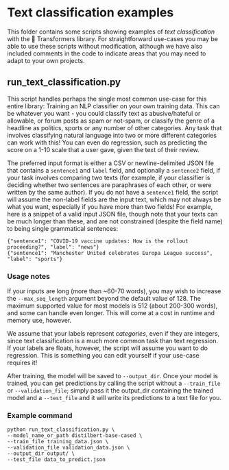 <!---
Copyright 2021 The HuggingFace Team. All rights reserved.

Licensed under the Apache License, Version 2.0 (the "License");
you may not use this file except in compliance with the License.
You may obtain a copy of the License at

    http://www.apache.org/licenses/LICENSE-2.0

Unless required by applicable law or agreed to in writing, software
distributed under the License is distributed on an "AS IS" BASIS,
WITHOUT WARRANTIES OR CONDITIONS OF ANY KIND, either express or implied.
See the License for the specific language governing permissions and
limitations under the License.
-->

# Text classification examples

This folder contains some scripts showing examples of *text classification* with the 🤗 Transformers library.
For straightforward use-cases you may be able to use these scripts without modification, although we have also
included comments in the code to indicate areas that you may need to adapt to your own projects.

## run_text_classification.py

This script handles perhaps the single most common use-case for this entire library: Training an NLP classifier
on your own training data. This can be whatever you want - you could classify text as abusive/hateful or 
allowable, or forum posts as spam or not-spam, or classify the genre of a headline as politics, sports or any 
number of other categories. Any task that involves classifying natural language into two or more different categories 
can work with this! You can even do regression, such as predicting the score on a 1-10 scale that a user gave,
given the text of their review.

The preferred input format is either a CSV or newline-delimited JSON file that contains a `sentence1` and 
`label` field, and optionally a `sentence2` field, if your task involves comparing two texts (for example, if your classifier
is deciding whether two sentences are paraphrases of each other, or were written by the same author). If
you do not have a `sentence1` field, the script will assume the non-label fields are the input text, which
may not always be what you want, especially if you have more than two fields! For example, here is a snippet
of a valid input JSON file, though note that your texts can be much longer than these, and are not constrained
(despite the field name) to being single grammatical sentences:
```
{"sentence1": "COVID-19 vaccine updates: How is the rollout proceeding?", "label": "news"}
{"sentence1": "Manchester United celebrates Europa League success", "label": "sports"}
```

### Usage notes
If your inputs are long (more than ~60-70 words), you may wish to increase the `--max_seq_length` argument
beyond the default value of 128. The maximum supported value for most models is 512 (about 200-300 words), 
and some can handle even longer. This will come at a cost in runtime and memory use, however.

We assume that your labels represent *categories*, even if they are integers, since text classification
is a much more common task than text regression. If your labels are floats, however, the script will assume
you want to do regression. This is something you can edit yourself if your use-case requires it!

After training, the model will be saved to `--output_dir`. Once your model is trained, you can get predictions
by calling the script without a `--train_file` or `--validation_file`; simply pass it the output_dir containing
the trained model and a `--test_file` and it will write its predictions to a text file for you.

### Example command
```
python run_text_classification.py \
--model_name_or_path distilbert-base-cased \
--train_file training_data.json \
--validation_file validation_data.json \
--output_dir output/ \
--test_file data_to_predict.json
```
